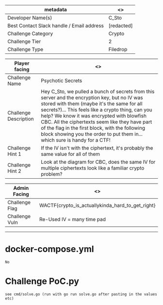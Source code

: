 | metadata | <> |
|--- | --- |
| Developer Name(s) | C_Sto |
| Best Contact Slack handle / Email address | [redacted] |
| Challenge Category | Crypto |
| Challenge Tier | 2 |
| Challenge Type | Filedrop |

| Player facing | <> |
|--- | --- |
|Challenge Name | Psychotic Secrets |
|Challenge Description | Hey C_Sto, we pulled a bunch of secrets from this server and the encryption key, but no IV was stored with them (maybe it's the same for all secrets?)... This feels like a crypto thing, can you help? We know it was encrypted with blowfish CBC. All the ciphertexts seem like they have part of the flag in the first block, with the following block showing you the order to put them in... which sure is handy for a CTF! | 
|Challenge Hint 1 | If the IV isn't with the ciphertext, it's probably the same value for all of them |
|Challenge Hint 2 |  Look at the diagram for CBC, does the same IV for multiple ciphertexts look like a familiar crypto problem? |

| Admin Facing | <> |
|--- | --- |
|Challenge Flag| WACTF{crypto_is_actuallykinda_hard_to_get_right} |
|Challenge Vuln| Re-Used IV = many time pad |
---

# docker-compose.yml

```
No
```

# Challenge PoC.py
```
see cmd/solve.go (run with go run solve.go after pasting in the values etc)
```